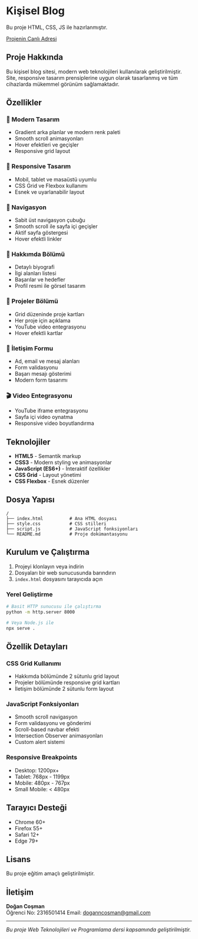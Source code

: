 # Kişisel Blog

Bu proje HTML, CSS, JS ile hazırlanmıştır.

[Projenin Canlı Adresi](https://dogannx.github.io/SDU_BasitBlogSitesi_HTML/)

## Proje Hakkında

Bu kişisel blog sitesi, modern web teknolojileri kullanılarak geliştirilmiştir. Site, responsive tasarım prensiplerine uygun olarak tasarlanmış ve tüm cihazlarda mükemmel görünüm sağlamaktadır.

## Özellikler

### 🎨 Modern Tasarım
- Gradient arka planlar ve modern renk paleti
- Smooth scroll animasyonları
- Hover efektleri ve geçişler
- Responsive grid layout

### 📱 Responsive Tasarım
- Mobil, tablet ve masaüstü uyumlu
- CSS Grid ve Flexbox kullanımı
- Esnek ve uyarlanabilir layout

### 🧭 Navigasyon
- Sabit üst navigasyon çubuğu
- Smooth scroll ile sayfa içi geçişler
- Aktif sayfa göstergesi
- Hover efektli linkler

### 👤 Hakkımda Bölümü
- Detaylı biyografi
- İlgi alanları listesi
- Başarılar ve hedefler
- Profil resmi ile görsel tasarım

### 🚀 Projeler Bölümü
- Grid düzeninde proje kartları
- Her proje için açıklama
- YouTube video entegrasyonu
- Hover efektli kartlar

### 📧 İletişim Formu
- Ad, email ve mesaj alanları
- Form validasyonu
- Başarı mesajı gösterimi
- Modern form tasarımı

### 🎬 Video Entegrasyonu
- YouTube iframe entegrasyonu
- Sayfa içi video oynatma
- Responsive video boyutlandırma

## Teknolojiler

- **HTML5** - Semantik markup
- **CSS3** - Modern styling ve animasyonlar
- **JavaScript (ES6+)** - İnteraktif özellikler
- **CSS Grid** - Layout yönetimi
- **CSS Flexbox** - Esnek düzenler

## Dosya Yapısı

```
/
├── index.html          # Ana HTML dosyası
├── style.css           # CSS stilleri
├── script.js           # JavaScript fonksiyonları
└── README.md           # Proje dokümantasyonu
```

## Kurulum ve Çalıştırma

1. Projeyi klonlayın veya indirin
2. Dosyaları bir web sunucusunda barındırın
3. `index.html` dosyasını tarayıcıda açın

### Yerel Geliştirme

```bash
# Basit HTTP sunucusu ile çalıştırma
python -m http.server 8000

# Veya Node.js ile
npx serve .
```

## Özellik Detayları

### CSS Grid Kullanımı
- Hakkımda bölümünde 2 sütunlu grid layout
- Projeler bölümünde responsive grid kartları
- İletişim bölümünde 2 sütunlu form layout

### JavaScript Fonksiyonları
- Smooth scroll navigasyon
- Form validasyonu ve gönderimi
- Scroll-based navbar efekti
- Intersection Observer animasyonları
- Custom alert sistemi

### Responsive Breakpoints
- Desktop: 1200px+
- Tablet: 768px - 1199px
- Mobile: 480px - 767px
- Small Mobile: < 480px

## Tarayıcı Desteği

- Chrome 60+
- Firefox 55+
- Safari 12+
- Edge 79+

## Lisans

Bu proje eğitim amaçlı geliştirilmiştir.

## İletişim

**Doğan Coşman**  
Öğrenci No: 2316501414
Email: doganncosman@gmail.com

---

*Bu proje Web Teknolojileri ve Programlama dersi kapsamında geliştirilmiştir.*
